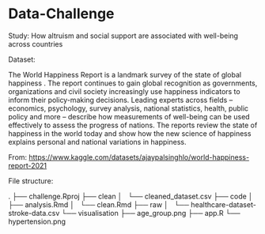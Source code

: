 # Data-Challenge

Study: How altruism and social support are associated with well-being across countries

Dataset:

The World Happiness Report is a landmark survey of the state of global happiness . The report continues to gain global recognition as governments, organizations and civil society increasingly use happiness indicators to inform their policy-making decisions. Leading experts across fields – economics, psychology, survey analysis, national statistics, health, public policy and more – describe how measurements of well-being can be used effectively to assess the progress of nations. The reports review the state of happiness in the world today and show how the new science of happiness explains personal and national variations in happiness.

From: https://www.kaggle.com/datasets/ajaypalsinghlo/world-happiness-report-2021

File structure:

.
├── challenge.Rproj
├── clean
│   └── cleaned_dataset.csv
├── code
│   ├── analysis.Rmd
│   └── clean.Rmd
├── raw
│   └── healthcare-dataset-stroke-data.csv
└── visualisation
    ├── age_group.png
    ├── app.R
    └── hypertension.png

 

